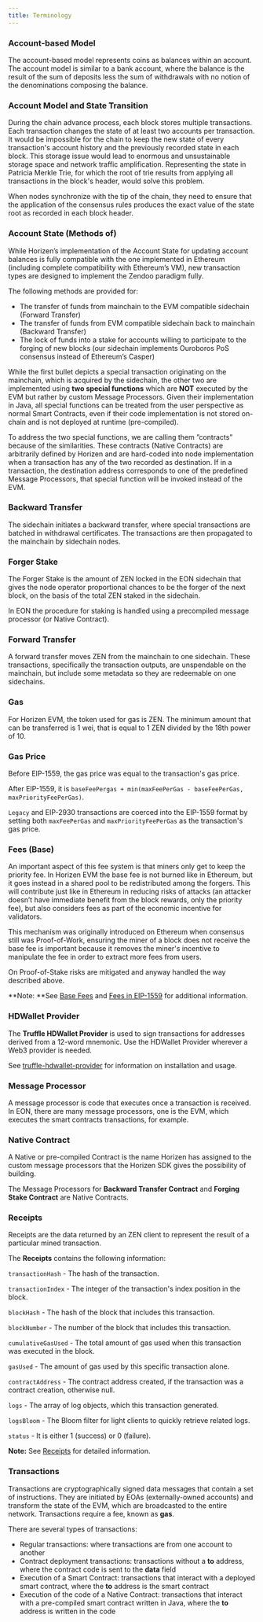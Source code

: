 ```yaml
---
title: Terminology
---
```




### Account-based Model

The account-based model represents coins as balances within an account. The account model is similar to a bank account, where the balance is the result of the sum of deposits less the sum of withdrawals with no notion of the denominations composing the balance.

### Account Model and State Transition

During the chain advance process, each block stores multiple transactions. Each transaction changes the state of at least two accounts per transaction. It would be impossible for the chain to keep the new state of every transaction's account history and the previously recorded state in each block. This storage issue would lead to enormous and unsustainable storage space and network traffic amplification. Representing the state in Patricia Merkle Trie, for which the root of trie results from applying all transactions in the block's header, would solve this problem.

When nodes synchronize with the tip of the chain, they need to ensure that the application of the consensus rules produces the exact value of the state root as recorded in each block header.

### Account State (Methods of)

While Horizen’s implementation of the Account State for updating account balances is fully compatible with the one implemented in Ethereum (including complete compatibility with Ethereum’s VM), new transaction types are designed to implement the Zendoo paradigm fully. 

The following methods are provided for:

* The transfer of funds from mainchain to the EVM compatible sidechain (Forward Transfer)
* The transfer of funds from EVM compatible sidechain back to mainchain (Backward Transfer)
* The lock of funds into a stake for accounts willing to participate to the forging of new blocks (our sidechain implements Ouroboros PoS consensus instead of Ethereum’s Casper)

While the first bullet depicts a special transaction originating on the mainchain, which is acquired by the sidechain, the other two are implemented using **two special functions** which are **NOT** executed by the EVM but rather by custom Message Processors. 
Given their implementation in Java, all special functions can be treated from the user perspective as normal Smart Contracts, even if their code implementation is not stored on-chain and is not deployed at runtime (pre-compiled).

To address the two special functions, we are calling them ”contracts” because of the similarities. These contracts (Native Contracts) are arbitrarily defined by Horizen and are hard-coded into node implementation when a transaction has any of the two recorded as destination. If in a transaction, the destination address corresponds to one of the predefined Message Processors, that special function will be invoked instead of the EVM.

### Backward Transfer

The sidechain initiates a backward transfer, where special transactions are batched in withdrawal certificates. The transactions are then propagated to the mainchain by sidechain nodes.

### Forger Stake

The Forger Stake is the amount of ZEN locked in the EON sidechain that gives the node operator proportional chances to be the forger of the next block, on the basis of the total ZEN staked in the sidechain.

In EON the procedure for staking is handled using a precompiled message processor (or Native Contract). 

### Forward Transfer

A forward transfer moves ZEN from the mainchain to one sidechain. These transactions, specifically the transaction outputs, are unspendable on the mainchain, but include some metadata so they are redeemable on one sidechains. 

### Gas 

For Horizen EVM, the token used for gas is ZEN. The minimum amount that can be transferred is 1 wei, that is equal to 1 ZEN divided by the 18th power of 10.

### Gas Price

Before EIP-1559, the gas price was equal to the transaction's gas price.

After EIP-1559, it is `baseFeePergas + min(maxFeePerGas - baseFeePerGas, maxPriorityFeePerGas)`.

`Legacy` and EIP-2930 transactions are coerced into the EIP-1559 format by setting both `maxFeePerGas` and `maxPriorityFeePerGas` as the transaction's gas price.


### Fees (Base)

An important aspect of this fee system is that miners only get to keep the priority fee. In Horizen EVM the base fee is not burned like in Ethereum, but it goes instead in a shared pool to be redistributed among the forgers. This will contribute just like in Ethereum in reducing risks of attacks (an attacker doesn’t have immediate benefit from the block rewards, only the priority fee), but also considers fees as part of the economic incentive for validators. 

This mechanism was originally introduced on Ethereum when consensus still was Proof-of-Work, ensuring the miner of a block does not receive the base fee is important because it removes the miner's incentive to manipulate the fee in order to extract more fees from users. 

On Proof-of-Stake risks are mitigated and anyway handled the way described above.

**Note: **See [Base Fees](https://github.com/ethereum/EIPs/blob/master/EIPS/eip-1559.md) and [Fees in EIP-1559](https://www.blocknative.com/blog/eip-1559-fees) for additional information.

### HDWallet Provider 

The **Truffle HDWallet Provider** is used to sign transactions for addresses derived from a 12-word mnemonic. Use the HDWallet Provider wherever a Web3 provider is needed.  

See [truffle-hdwallet-provider](https://github.com/trufflesuite/truffle-hdwallet-provider) for information on installation and usage.

### Message Processor

A message processor is code that executes once a transaction is received. In EON, there are many message processors, one is the EVM, which executes the smart contracts transactions, for example.

### Native Contract

A Native or pre-compiled Contract is the name Horizen has assigned to the custom message processors that the Horizen SDK gives the possibility of building.
 
The Message Processors for **Backward Transfer Contract** and **Forging Stake Contract** are Native Contracts.

### Receipts

Receipts are the data returned by an ZEN client to represent the result of a particular mined transaction.

The **Receipts** contains the following information:

`transactionHash` - The hash of the transaction.

`transactionIndex` - The integer of the transaction's index position in the block.

`blockHash` - The hash of the block that includes this transaction.

`blockNumber` - The number of the block that includes this transaction.

`cumulativeGasUsed`  - The total amount of gas used when this transaction was executed in the block.

`gasUsed` - The amount of gas used by this specific transaction alone.

`contractAddress` - The contract address created, if the transaction was a contract creation, otherwise null.

`logs` - The array of log objects, which this transaction generated.

`logsBloom` - The Bloom filter for light clients to quickly retrieve related logs.

`status` - It is either 1 (success) or 0 (failure).

**Note:** See [Receipts](https://github.com/ethereum/go-ethereum/blob/master/core/types/receipt.go) for detailed information.

### Transactions

Transactions are cryptographically signed data messages that contain a set of instructions. They are initiated by EOAs (externally-owned accounts) and transform the state of the EVM, which are broadcasted to the entire network. Transactions require a fee, known as **gas**. 

There are several types of transactions:
* Regular transactions: where transactions are from one account to another
* Contract deployment transactions: transactions without a **to** address, where the contract code is sent to the **data** field
* Execution of a Smart Contract: transactions that interact with a deployed smart contract, where the **to** address is the smart contract
* Execution of the code of a Native Contract: transactions that interact with a pre-compiled smart contract written in Java, where the **to** address is written in the code






